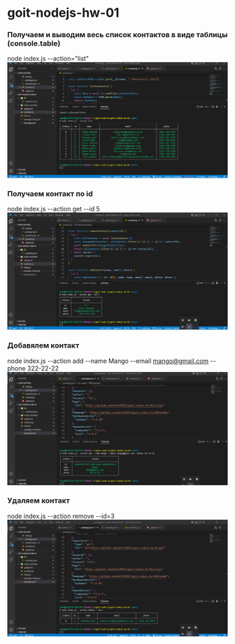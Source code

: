# goit-nodejs-hw-01

### Получаем и выводим весь список контактов в виде таблицы (console.table)

node index.js --action="list"
![image](https://github.com/matt198567/goit-nodejs-hw-01/blob/main/img/1.png?raw=true)

### Получаем контакт по id

node index.js --action get --id 5
![image](https://github.com/matt198567/goit-nodejs-hw-01/blob/main/img/2.png?raw=true)

### Добавялем контакт

node index.js --action add --name Mango --email mango@gmail.com --phone 322-22-22
![image](https://github.com/matt198567/goit-nodejs-hw-01/blob/main/img/3.png?raw=true)

### Удаляем контакт

node index.js --action remove --id=3
![image](https://github.com/matt198567/goit-nodejs-hw-01/blob/main/img/4.png?raw=true)
